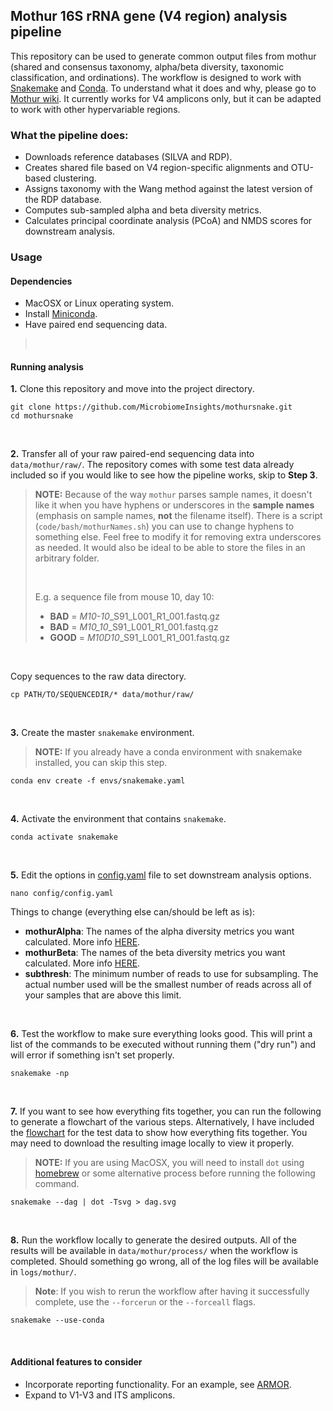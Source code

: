 ## Mothur 16S rRNA gene (V4 region) analysis pipeline

This repository can be used to generate common output files from mothur (shared and consensus taxonomy, alpha/beta diversity, taxonomic classification, and ordinations). The workflow is designed to work with [Snakemake](https://snakemake.readthedocs.io/en/stable/) and [Conda](https://docs.conda.io/en/latest/). To understand what it does and why, please go to [Mothur wiki](https://www.mothur.org/wiki/MiSeq_SOP). It currently works for V4 amplicons only, but it can be adapted to work with other hypervariable regions.

### What the pipeline does:
* Downloads reference databases (SILVA and RDP).
* Creates shared file based on V4 region-specific alignments and OTU-based clustering.
* Assigns taxonomy with the Wang method against the latest version of the RDP database.
* Computes sub-sampled alpha and beta diversity metrics.
* Calculates principal coordinate analysis (PCoA) and NMDS scores for downstream analysis.

### Usage

#### Dependencies
* MacOSX or Linux operating system.
* Install [Miniconda](https://docs.conda.io/en/latest/miniconda.html).
* Have paired end sequencing data.
>
> <br />

#### Running analysis

**1.** Clone this repository and move into the project directory.
```
git clone https://github.com/MicrobiomeInsights/mothursnake.git
cd mothursnake
```

<br />

**2.** Transfer all of your raw paired-end sequencing data into `data/mothur/raw/`. The repository comes with some test data already included so if you would like to see how the pipeline works, skip to **Step 3**.
> **NOTE:** Because of the way `mothur` parses sample names, it doesn't like it when you have hyphens or underscores in the **sample names** (emphasis on sample names, **not** the filename itself). There is a script (`code/bash/mothurNames.sh`) you can use to change hyphens to something else. Feel free to modify it for removing extra underscores as needed. It would also be ideal to be able to store the files in an arbitrary folder.
>
> <br />
>
> E.g. a sequence file from mouse 10, day 10:  
> * **BAD** = *M10-10*_S91_L001_R1_001.fastq.gz  
> * **BAD** = *M10_10*_S91_L001_R1_001.fastq.gz  
> * **GOOD** = *M10D10*_S91_L001_R1_001.fastq.gz

<br />

Copy sequences to the raw data directory.
```
cp PATH/TO/SEQUENCEDIR/* data/mothur/raw/
```

<br />

**3.** Create the master `snakemake` environment.
> **NOTE:** If you already have a conda environment with snakemake installed, you can skip this step.
```
conda env create -f envs/snakemake.yaml
```

<br />

**4.** Activate the environment that contains `snakemake`.
```
conda activate snakemake
```

<br />

**5.** Edit the options in [config.yaml](config/config.yaml) file to set downstream analysis options.
```
nano config/config.yaml
```

Things to change (everything else can/should be left as is):
* **mothurAlpha**: The names of the alpha diversity metrics you want calculated. More info [HERE](https://www.mothur.org/wiki/Summary.single).
* **mothurBeta**: The names of the beta diversity metrics you want calculated. More info [HERE](https://www.mothur.org/wiki/Dist.shared).
* **subthresh**: The minimum number of reads to use for subsampling. The actual number used will be the smallest number of reads across all of your samples that are above this limit.

<br />

**6.** Test the workflow to make sure everything looks good. This will print a list of the commands to be executed without running them ("dry run") and will error if something isn't set properly.
```
snakemake -np
```

<br />

**7.** If you want to see how everything fits together, you can run the following to generate a flowchart of the various steps. Alternatively, I have included the [flowchart](dag.svg) for the test data to show how everything fits together. You may need to download the resulting image locally to view it properly.
> **NOTE:** If you are using MacOSX, you will need to install `dot` using [homebrew](https://brew.sh/) or some alternative process before running the following command.
```
snakemake --dag | dot -Tsvg > dag.svg
```

<br />

**8.** Run the workflow locally to generate the desired outputs. All of the results will be available in `data/mothur/process/` when the workflow is completed. Should something go wrong, all of the log files will be available in `logs/mothur/`.
> **Note**: If you wish to rerun the workflow after having it successfully complete, use the `--forcerun` or the `--forceall` flags.
```
snakemake --use-conda
```

<br />

#### Additional features to consider
* Incorporate reporting functionality. For an example, see [ARMOR](https://github.com/csoneson/ARMOR).
* Expand to V1-V3 and ITS amplicons.
